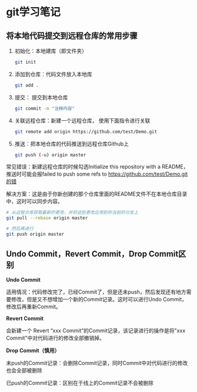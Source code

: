 # git学习笔记

## 将本地代码提交到远程仓库的常用步骤

1. 初始化：本地建库（即文件夹）

   ```sh
   git init
   ```

2. 添加到仓库：代码文件放入本地库

   ```sh
   git add .
   ```

3. 提交： 提交到本地仓库

   ```sh
   git commit -m "注释内容"
   ```

4. 关联远程仓库：新建一个远程仓库， 使用下面指令进行关联

   ```sh
   git remote add origin https://github.com/test/Demo.git
   ```

5. 推送：把本地仓库的代码推送到远程仓库Github上

   ```sh
   git push (-u) origin master
   ```

常见错误：新建远程仓库的时候勾选Initialize this repository with a README，推送时可能会报failed to push some refs to https://github.com/test/Demo.git的错

解决方案：这是由于你新创建的那个仓库里面的README文件不在本地仓库目录中，这时可以同步内容。

```sh
# 从远程仓库获取最新的更改，并将这些更改应用到你当前的分支上
git pull --rebase origin master

# 然后再进行
git push origin master
```

## Undo Commit，Revert Commit，Drop Commit区别

**Undo Commit**

适用情况：代码修改完了，已经Commit了，但是还未push，然后发现还有地方需要修改，但是又不想增加一个新的Commit记录。这时可以进行Undo Commit，修改后再重新Commit。

**Revert Commit**

会新建一个 Revert “xxx Commit”的Commit记录，该记录进行的操作是将"xxx Commit"中对代码进行的修改全部撤销掉。

**Drop Commit（慎用）**

未push的Commit记录：会删除Commit记录，同时Commit中对代码进行的修改也会全部被删除

已push的Commit记录：区别在于线上的Commit记录不会被删除
